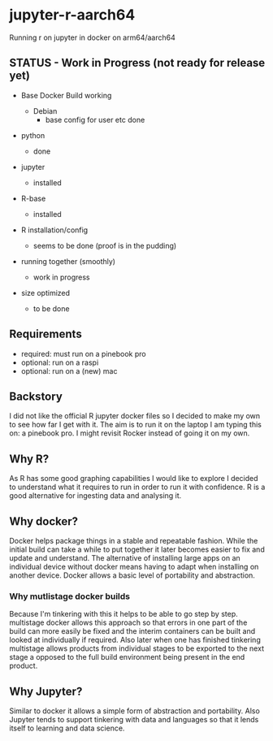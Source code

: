 # jupyter-r-aarch64
Running r on jupyter in docker on arm64/aarch64

## STATUS - Work in Progress (not ready for release yet)
- Base Docker Build working
  - Debian
    - base config for user etc done
- python
  - done
- jupyter
  - installed
- R-base
  - installed

- R installation/config
  - seems to be done (proof is in the pudding)

- running together (smoothly)
    - work in progress
- size optimized
    - to be done

## Requirements
- required: must run on a pinebook pro
- optional: run on a raspi
- optional: run on a (new) mac

## Backstory
I did not like the official R jupyter docker files so I decided to make my own to see how far I get with it. The aim is to run it on the laptop I am typing this on: a pinebook pro. I might revisit Rocker instead of going it on my own.

## Why R?
As R has some good graphing capabilities I would like to explore I decided to understand what it requires to run in order to run it with confidence. R is a good alternative for ingesting data and analysing it.

## Why docker?
Docker helps package things in a stable and repeatable fashion.
While the initial build can take a while to put together it later becomes easier to fix and update and understand.
The alternative of installing large apps on an individual device without docker means having to adapt when installing on another device. 
Docker allows a basic level of portability and abstraction.
### Why mutlistage docker builds
Because I'm tinkering with this it helps to be able to go step by step.
multistage docker allows this approach so that errors in one part of the build can more easily be fixed and the interim containers can be built and looked at individually if required. Also later when one has finished tinkering multistage allows products from individual stages to be exported to the next stage a opposed to the full build environment being present in the end product.

## Why Jupyter?
Similar to docker it allows a simple form of abstraction and portability.
Also Jupyter tends to support tinkering with data and languages so that it lends itself to learning and data science.
